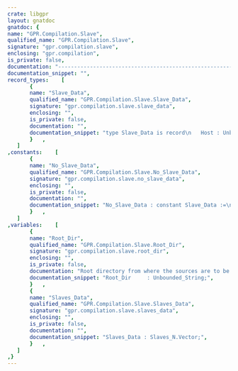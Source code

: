 ```yaml
---
crate: libgpr
layout: gnatdoc
gnatdoc: {
name: "GPR.Compilation.Slave",
qualified_name: "GPR.Compilation.Slave",
signature: "gpr.compilation.slave",
enclosing: "gpr.compilation",
is_private: false,
documentation: "----------------------------------------------------------------------------\n                                                                          --\n                           GPR PROJECT MANAGER                            --\n                                                                          --\n          Copyright (C) 2012-2018, Free Software Foundation, Inc.         --\n                                                                          --\n This library is free software;  you can redistribute it and/or modify it --\n under terms of the  GNU General Public License  as published by the Free --\n Software  Foundation;  either version 3,  or (at your  option) any later --\n version. This library is distributed in the hope that it will be useful, --\n but WITHOUT ANY WARRANTY;  without even the implied warranty of MERCHAN- --\n TABILITY or FITNESS FOR A PARTICULAR PURPOSE.                            --\n                                                                          --\n As a special exception under Section 7 of GPL version 3, you are granted --\n additional permissions described in the GCC Runtime Library Exception,   --\n version 3.1, as published by the Free Software Foundation.               --\n                                                                          --\n You should have received a copy of the GNU General Public License and    --\n a copy of the GCC Runtime Library Exception along with this program;     --\n see the files COPYING3 and COPYING.RUNTIME respectively.  If not, see    --\n <http://www.gnu.org/licenses/>.                                          --\n                                                                          --\n----------------------------------------------------------------------------",
documentation_snippet: "",
record_types:    [
       {
       name: "Slave_Data",
       qualified_name: "GPR.Compilation.Slave.Slave_Data",
       signature: "gpr.compilation.slave.slave_data",
       enclosing: "",
       is_private: false,
       documentation: "",
       documentation_snippet: "type Slave_Data is record\n   Host : Unbounded_String;\n   Port : GNAT.Sockets.Port_Type;\nend record;",
       }   ,
   ]
,constants:    [
       {
       name: "No_Slave_Data",
       qualified_name: "GPR.Compilation.Slave.No_Slave_Data",
       signature: "gpr.compilation.slave.no_slave_data",
       enclosing: "",
       is_private: false,
       documentation: "",
       documentation_snippet: "No_Slave_Data : constant Slave_Data :=\n                  (Port => GNAT.Sockets.Port_Type'Last, others => <>);",
       }   ,
   ]
,variables:    [
       {
       name: "Root_Dir",
       qualified_name: "GPR.Compilation.Slave.Root_Dir",
       signature: "gpr.compilation.slave.root_dir",
       enclosing: "",
       is_private: false,
       documentation: "Root directory from where the sources are to be synchronized with the\nslaves. This is by default the directory containing the main project\nfile. The value is changed with the Root_Dir attribute value of the\nproject file's Remote package.",
       documentation_snippet: "Root_Dir     : Unbounded_String;",
       }   ,
       {
       name: "Slaves_Data",
       qualified_name: "GPR.Compilation.Slave.Slaves_Data",
       signature: "gpr.compilation.slave.slaves_data",
       enclosing: "",
       is_private: false,
       documentation: "",
       documentation_snippet: "Slaves_Data : Slaves_N.Vector;",
       }   ,
   ]
,}
---
```

